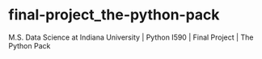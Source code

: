 # final-project_the-python-pack
M.S. Data Science at Indiana University | Python I590 | Final Project | The Python Pack
